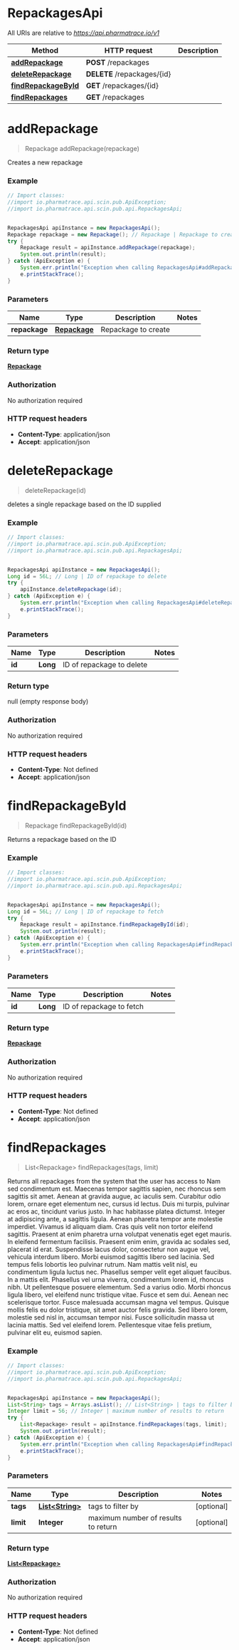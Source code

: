# RepackagesApi

All URIs are relative to *https://api.pharmatrace.io/v1*

Method | HTTP request | Description
------------- | ------------- | -------------
[**addRepackage**](RepackagesApi.md#addRepackage) | **POST** /repackages | 
[**deleteRepackage**](RepackagesApi.md#deleteRepackage) | **DELETE** /repackages/{id} | 
[**findRepackageById**](RepackagesApi.md#findRepackageById) | **GET** /repackages/{id} | 
[**findRepackages**](RepackagesApi.md#findRepackages) | **GET** /repackages | 


<a name="addRepackage"></a>
# **addRepackage**
> Repackage addRepackage(repackage)



Creates a new repackage

### Example
```java
// Import classes:
//import io.pharmatrace.api.scin.pub.ApiException;
//import io.pharmatrace.api.scin.pub.api.RepackagesApi;


RepackagesApi apiInstance = new RepackagesApi();
Repackage repackage = new Repackage(); // Repackage | Repackage to create
try {
    Repackage result = apiInstance.addRepackage(repackage);
    System.out.println(result);
} catch (ApiException e) {
    System.err.println("Exception when calling RepackagesApi#addRepackage");
    e.printStackTrace();
}
```

### Parameters

Name | Type | Description  | Notes
------------- | ------------- | ------------- | -------------
 **repackage** | [**Repackage**](Repackage.md)| Repackage to create |

### Return type

[**Repackage**](Repackage.md)

### Authorization

No authorization required

### HTTP request headers

 - **Content-Type**: application/json
 - **Accept**: application/json

<a name="deleteRepackage"></a>
# **deleteRepackage**
> deleteRepackage(id)



deletes a single repackage based on the ID supplied

### Example
```java
// Import classes:
//import io.pharmatrace.api.scin.pub.ApiException;
//import io.pharmatrace.api.scin.pub.api.RepackagesApi;


RepackagesApi apiInstance = new RepackagesApi();
Long id = 56L; // Long | ID of repackage to delete
try {
    apiInstance.deleteRepackage(id);
} catch (ApiException e) {
    System.err.println("Exception when calling RepackagesApi#deleteRepackage");
    e.printStackTrace();
}
```

### Parameters

Name | Type | Description  | Notes
------------- | ------------- | ------------- | -------------
 **id** | **Long**| ID of repackage to delete |

### Return type

null (empty response body)

### Authorization

No authorization required

### HTTP request headers

 - **Content-Type**: Not defined
 - **Accept**: application/json

<a name="findRepackageById"></a>
# **findRepackageById**
> Repackage findRepackageById(id)



Returns a repackage based on the ID

### Example
```java
// Import classes:
//import io.pharmatrace.api.scin.pub.ApiException;
//import io.pharmatrace.api.scin.pub.api.RepackagesApi;


RepackagesApi apiInstance = new RepackagesApi();
Long id = 56L; // Long | ID of repackage to fetch
try {
    Repackage result = apiInstance.findRepackageById(id);
    System.out.println(result);
} catch (ApiException e) {
    System.err.println("Exception when calling RepackagesApi#findRepackageById");
    e.printStackTrace();
}
```

### Parameters

Name | Type | Description  | Notes
------------- | ------------- | ------------- | -------------
 **id** | **Long**| ID of repackage to fetch |

### Return type

[**Repackage**](Repackage.md)

### Authorization

No authorization required

### HTTP request headers

 - **Content-Type**: Not defined
 - **Accept**: application/json

<a name="findRepackages"></a>
# **findRepackages**
> List&lt;Repackage&gt; findRepackages(tags, limit)



Returns all repackages from the system that the user has access to Nam sed condimentum est. Maecenas tempor sagittis sapien, nec rhoncus sem sagittis sit amet. Aenean at gravida augue, ac iaculis sem. Curabitur odio lorem, ornare eget elementum nec, cursus id lectus. Duis mi turpis, pulvinar ac eros ac, tincidunt varius justo. In hac habitasse platea dictumst. Integer at adipiscing ante, a sagittis ligula. Aenean pharetra tempor ante molestie imperdiet. Vivamus id aliquam diam. Cras quis velit non tortor eleifend sagittis. Praesent at enim pharetra urna volutpat venenatis eget eget mauris. In eleifend fermentum facilisis. Praesent enim enim, gravida ac sodales sed, placerat id erat. Suspendisse lacus dolor, consectetur non augue vel, vehicula interdum libero. Morbi euismod sagittis libero sed lacinia.  Sed tempus felis lobortis leo pulvinar rutrum. Nam mattis velit nisl, eu condimentum ligula luctus nec. Phasellus semper velit eget aliquet faucibus. In a mattis elit. Phasellus vel urna viverra, condimentum lorem id, rhoncus nibh. Ut pellentesque posuere elementum. Sed a varius odio. Morbi rhoncus ligula libero, vel eleifend nunc tristique vitae. Fusce et sem dui. Aenean nec scelerisque tortor. Fusce malesuada accumsan magna vel tempus. Quisque mollis felis eu dolor tristique, sit amet auctor felis gravida. Sed libero lorem, molestie sed nisl in, accumsan tempor nisi. Fusce sollicitudin massa ut lacinia mattis. Sed vel eleifend lorem. Pellentesque vitae felis pretium, pulvinar elit eu, euismod sapien. 

### Example
```java
// Import classes:
//import io.pharmatrace.api.scin.pub.ApiException;
//import io.pharmatrace.api.scin.pub.api.RepackagesApi;


RepackagesApi apiInstance = new RepackagesApi();
List<String> tags = Arrays.asList(); // List<String> | tags to filter by
Integer limit = 56; // Integer | maximum number of results to return
try {
    List<Repackage> result = apiInstance.findRepackages(tags, limit);
    System.out.println(result);
} catch (ApiException e) {
    System.err.println("Exception when calling RepackagesApi#findRepackages");
    e.printStackTrace();
}
```

### Parameters

Name | Type | Description  | Notes
------------- | ------------- | ------------- | -------------
 **tags** | [**List&lt;String&gt;**](String.md)| tags to filter by | [optional]
 **limit** | **Integer**| maximum number of results to return | [optional]

### Return type

[**List&lt;Repackage&gt;**](Repackage.md)

### Authorization

No authorization required

### HTTP request headers

 - **Content-Type**: Not defined
 - **Accept**: application/json

